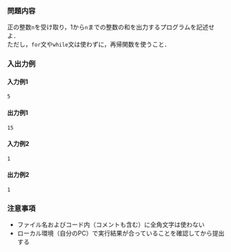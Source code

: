 ### 問題内容
正の整数`n`を受け取り，1から`n`までの整数の和を出力するプログラムを記述せよ．  
ただし，`for`文や`while`文は使わずに，再帰関数を使うこと．

### 入出力例
#### 入力例1
```
5
```

#### 出力例1
```
15
```

#### 入力例2
```
1
```

#### 出力例2
```
1
```
### 注意事項

- ファイル名およびコード内（コメントも含む）に全角文字は使わない  
- ローカル環境（自分のPC）で実行結果が合っていることを確認してから提出する
